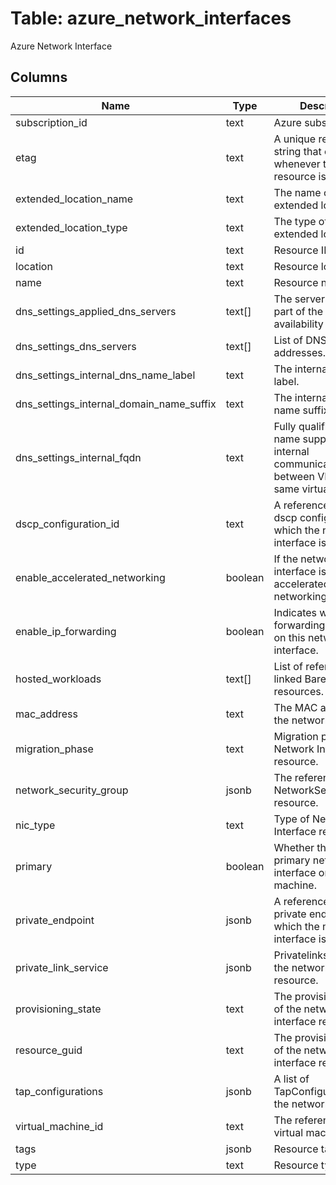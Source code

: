 
# Table: azure_network_interfaces
Azure Network Interface
## Columns
| Name        | Type           | Description  |
| ------------- | ------------- | -----  |
|subscription_id|text|Azure subscription id|
|etag|text|A unique read-only string that changes whenever the resource is updated.|
|extended_location_name|text|The name of the extended location|
|extended_location_type|text|The type of the extended location|
|id|text|Resource ID.|
|location|text|Resource location.|
|name|text|Resource name.|
|dns_settings_applied_dns_servers|text[]|The servers that are part of the same availability set.|
|dns_settings_dns_servers|text[]|List of DNS servers IP addresses.|
|dns_settings_internal_dns_name_label|text|The internal dns name label.|
|dns_settings_internal_domain_name_suffix|text|The internal domain name suffix.|
|dns_settings_internal_fqdn|text|Fully qualified DNS name supporting internal communications between VMs in the same virtual network.|
|dscp_configuration_id|text|A reference to the dscp configuration to which the network interface is linked.|
|enable_accelerated_networking|boolean|If the network interface is accelerated networking enabled.|
|enable_ip_forwarding|boolean|Indicates whether IP forwarding is enabled on this network interface.|
|hosted_workloads|text[]|List of references to linked BareMetal resources.|
|mac_address|text|The MAC address of the network interface.|
|migration_phase|text|Migration phase of Network Interface resource.|
|network_security_group|jsonb|The reference to the NetworkSecurityGroup resource.|
|nic_type|text|Type of Network Interface resource.|
|primary|boolean|Whether this is a primary network interface on a virtual machine.|
|private_endpoint|jsonb|A reference to the private endpoint to which the network interface is linked.|
|private_link_service|jsonb|Privatelinkservice of the network interface resource.|
|provisioning_state|text|The provisioning state of the network interface resource.|
|resource_guid|text|The provisioning state of the network interface resource.|
|tap_configurations|jsonb|A list of TapConfigurations of the network interface.|
|virtual_machine_id|text|The reference to a virtual machine.|
|tags|jsonb|Resource tags.|
|type|text|Resource type.|
